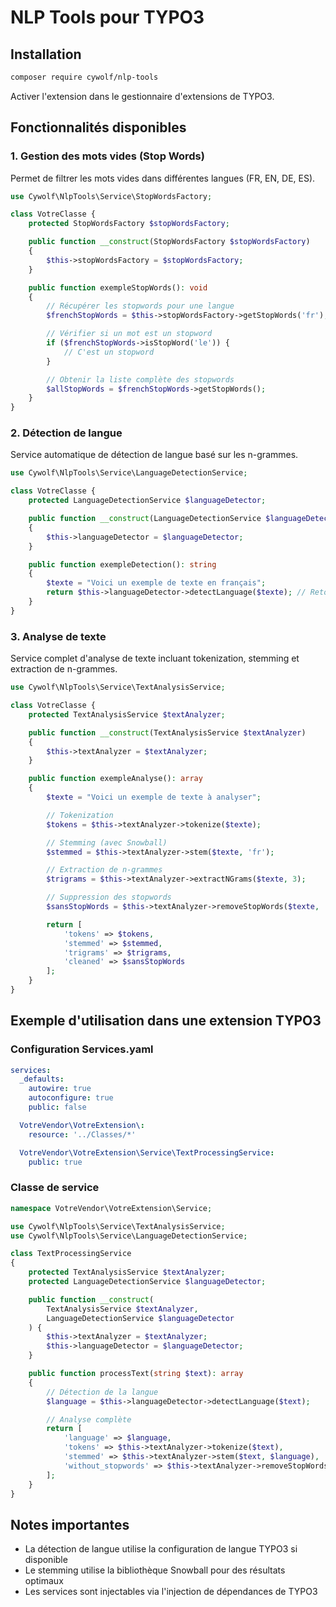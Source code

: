 # NLP Tools pour TYPO3

## Installation

```bash
composer require cywolf/nlp-tools
```

Activer l'extension dans le gestionnaire d'extensions de TYPO3.

## Fonctionnalités disponibles

### 1. Gestion des mots vides (Stop Words)

Permet de filtrer les mots vides dans différentes langues (FR, EN, DE, ES).

```php
use Cywolf\NlpTools\Service\StopWordsFactory;

class VotreClasse {
    protected StopWordsFactory $stopWordsFactory;

    public function __construct(StopWordsFactory $stopWordsFactory) 
    {
        $this->stopWordsFactory = $stopWordsFactory;
    }

    public function exempleStopWords(): void 
    {
        // Récupérer les stopwords pour une langue
        $frenchStopWords = $this->stopWordsFactory->getStopWords('fr');

        // Vérifier si un mot est un stopword
        if ($frenchStopWords->isStopWord('le')) {
            // C'est un stopword
        }

        // Obtenir la liste complète des stopwords
        $allStopWords = $frenchStopWords->getStopWords();
    }
}
```

### 2. Détection de langue

Service automatique de détection de langue basé sur les n-grammes.

```php
use Cywolf\NlpTools\Service\LanguageDetectionService;

class VotreClasse {
    protected LanguageDetectionService $languageDetector;

    public function __construct(LanguageDetectionService $languageDetector) 
    {
        $this->languageDetector = $languageDetector;
    }

    public function exempleDetection(): string 
    {
        $texte = "Voici un exemple de texte en français";
        return $this->languageDetector->detectLanguage($texte); // Retourne 'fr'
    }
}
```

### 3. Analyse de texte

Service complet d'analyse de texte incluant tokenization, stemming et extraction de n-grammes.

```php
use Cywolf\NlpTools\Service\TextAnalysisService;

class VotreClasse {
    protected TextAnalysisService $textAnalyzer;

    public function __construct(TextAnalysisService $textAnalyzer) 
    {
        $this->textAnalyzer = $textAnalyzer;
    }

    public function exempleAnalyse(): array 
    {
        $texte = "Voici un exemple de texte à analyser";

        // Tokenization
        $tokens = $this->textAnalyzer->tokenize($texte);

        // Stemming (avec Snowball)
        $stemmed = $this->textAnalyzer->stem($texte, 'fr');

        // Extraction de n-grammes
        $trigrams = $this->textAnalyzer->extractNGrams($texte, 3);

        // Suppression des stopwords
        $sansStopWords = $this->textAnalyzer->removeStopWords($texte, 'fr');

        return [
            'tokens' => $tokens,
            'stemmed' => $stemmed,
            'trigrams' => $trigrams,
            'cleaned' => $sansStopWords
        ];
    }
}
```

## Exemple d'utilisation dans une extension TYPO3

### Configuration Services.yaml

```yaml
services:
  _defaults:
    autowire: true
    autoconfigure: true
    public: false

  VotreVendor\VotreExtension\:
    resource: '../Classes/*'

  VotreVendor\VotreExtension\Service\TextProcessingService:
    public: true
```

### Classe de service

```php
namespace VotreVendor\VotreExtension\Service;

use Cywolf\NlpTools\Service\TextAnalysisService;
use Cywolf\NlpTools\Service\LanguageDetectionService;

class TextProcessingService 
{
    protected TextAnalysisService $textAnalyzer;
    protected LanguageDetectionService $languageDetector;

    public function __construct(
        TextAnalysisService $textAnalyzer,
        LanguageDetectionService $languageDetector
    ) {
        $this->textAnalyzer = $textAnalyzer;
        $this->languageDetector = $languageDetector;
    }

    public function processText(string $text): array 
    {
        // Détection de la langue
        $language = $this->languageDetector->detectLanguage($text);

        // Analyse complète
        return [
            'language' => $language,
            'tokens' => $this->textAnalyzer->tokenize($text),
            'stemmed' => $this->textAnalyzer->stem($text, $language),
            'without_stopwords' => $this->textAnalyzer->removeStopWords($text, $language)
        ];
    }
}
```


## Notes importantes

- La détection de langue utilise la configuration de langue TYPO3 si disponible
- Le stemming utilise la bibliothèque Snowball pour des résultats optimaux
- Les services sont injectables via l'injection de dépendances de TYPO3